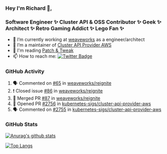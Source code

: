 ### Hey I'm Richard 👋, 

<h3 align="left">Software Engineer ✨ Cluster API & OSS Contributor ✨ Geek ✨ Architect ✨ Retro Gaming Addict ✨ Lego Fan ✨</h3>

- 🔭 I’m currently working at [weaveworks](https://github.com/weaveworks) as a engineer/architect
- 👯 I’m a maintainer of [Cluster API Provider AWS](https://github.com/kubernetes-sigs/cluster-api-provider-aws)
- 💬 I'm reading [Patch & Tweak](https://bjooks.com/products/patch-tweak-exploring-modular-synthesis)
- 📫 How to reach me: [![Twitter Badge](https://img.shields.io/badge/-@fruit_case-00acee?style=flat&logo=Twitter&logoColor=white)](https://twitter.com/intent/follow?screen_name=fruit_case "Follow on Twitter")

### GitHub Activity 

<!--START_SECTION:activity-->
1. 🗣 Commented on [#65](https://github.com/weaveworks/reignite/issues/65) in [weaveworks/reignite](https://github.com/weaveworks/reignite)
2. ❗️ Closed issue [#86](https://github.com/weaveworks/reignite/issues/86) in [weaveworks/reignite](https://github.com/weaveworks/reignite)
3. 🎉 Merged PR [#87](https://github.com/weaveworks/reignite/pull/87) in [weaveworks/reignite](https://github.com/weaveworks/reignite)
4. 💪 Opened PR [#2756](https://github.com/kubernetes-sigs/cluster-api-provider-aws/pull/2756) in [kubernetes-sigs/cluster-api-provider-aws](https://github.com/kubernetes-sigs/cluster-api-provider-aws)
5. 🗣 Commented on [#2755](https://github.com/kubernetes-sigs/cluster-api-provider-aws/issues/2755) in [kubernetes-sigs/cluster-api-provider-aws](https://github.com/kubernetes-sigs/cluster-api-provider-aws)
<!--END_SECTION:activity-->

### GitHub Stats

[![Anurag's github stats](https://github-readme-stats.vercel.app/api?username=richardcase&count_private=true&show_icons=true)](https://github.com/anuraghazra/github-readme-stats)

[![Top Langs](https://github-readme-stats.vercel.app/api/top-langs/?username=richardcase&hide=html&layout=compact)](https://github.com/anuraghazra/github-readme-stats)
